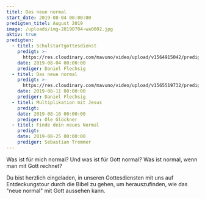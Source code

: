 ```yaml
---
titel: Das neue normal
start_date: 2019-08-04 00:00:00
predigten_titel: August 2019
image: /uploads/img-20190704-wa0002.jpg
aktiv: true
predigten:
  - titel: Schulstartgottesdienst
    predigt: >-
      https://res.cloudinary.com/mavuno/video/upload/v1564915042/predigten/Das%20neue%20normal/20190804_Predigt_Flechsig_Das_neue_normal_01.mp3
    date: 2019-08-04 00:00:00
    prediger: Daniel Flechsig
  - titel: Das neue normal
    predigt: >-
      https://res.cloudinary.com/mavuno/video/upload/v1565519732/predigten/Das%20neue%20normal/20190811_Predigt_Flechsig_Das_neue_normal_01.mp3
    date: 2019-08-11 00:00:00
    prediger: Daniel Flechsig
  - titel: Multiplikation mit Jesus
    predigt:
    date: 2019-08-18 00:00:00
    prediger: Ole Glöckner
  - titel: Finde dein neues Normal
    predigt:
    date: 2019-08-25 00:00:00
    prediger: Sebastian Trommer
---
```


Was ist f&uuml;r mich normal? Und was ist f&uuml;r Gott normal? Was ist normal, wenn man mit Gott rechnet?

Du bist herzlich eingeladen, in unseren Gottesdiensten mit uns auf Entdeckungstour durch die Bibel zu gehen, um herauszufinden, wie das "neue normal" mit Gott aussehen kann.